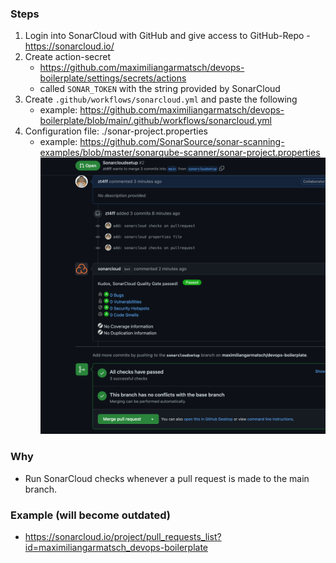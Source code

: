 ### Steps

1. Login into SonarCloud with GitHub and give access to GitHub-Repo - <https://sonarcloud.io/>
2. Create action-secret
    - <https://github.com/maximiliangarmatsch/devops-boilerplate/settings/secrets/actions>
    - called `SONAR_TOKEN`  with the string provided by SonarCloud
3. Create  `.github/workflows/sonarcloud.yml`   and paste the following
    - example: <https://github.com/maximiliangarmatsch/devops-boilerplate/blob/main/.github/workflows/sonarcloud.yml>
4. Configuration file: ./sonar-project.properties
    - example: <https://github.com/SonarSource/sonar-scanning-examples/blob/master/sonarqube-scanner/sonar-project.properties>
  ![](../public/images/sonarqube.png)
### Why

- Run SonarCloud checks whenever a pull request is made to the main branch.

### Example (will become outdated)

- <https://sonarcloud.io/project/pull_requests_list?id=maximiliangarmatsch_devops-boilerplate>
